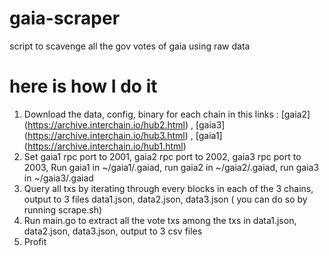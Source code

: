 # gaia-scraper
script to scavenge all the gov votes of gaia using raw data
# here is how I do it
1. Download the data, config, binary for each chain in this links : [gaia2] (https://archive.interchain.io/hub2.html) , [gaia3] (https://archive.interchain.io/hub3.html) , [gaia1] (https://archive.interchain.io/hub1.html) 
2. Set gaia1 rpc port to 2001, gaia2 rpc port to 2002, gaia3 rpc port to 2003, Run gaia1 in ~/gaia1/.gaiad, run gaia2 in ~/gaia2/.gaiad, run gaia3 in ~/gaia3/.gaiad
3. Query all txs by iterating through every blocks in each of the 3 chains, output to 3 files data1.json, data2.json, data3.json ( you can do so by running scrape.sh)
4. Run main.go to extract all the vote txs among the txs in data1.json, data2.json, data3.json, output to 3 csv files
5. Profit